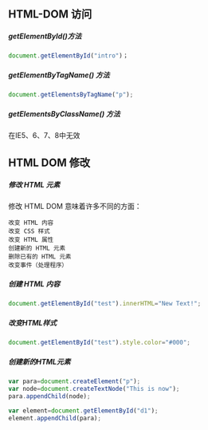 ## HTML-DOM 访问
##### getElementById()方法
```javascript
document.getElementById("intro")；
```
##### getElementByTagName() 方法
```javascript
document.getElementsByTagName("p");
```
##### getElementsByClassName() 方法
在IE5、6、7、8中无效
## HTML DOM 修改
##### 修改 HTML 元素
修改 HTML DOM 意味着许多不同的方面：

    改变 HTML 内容
    改变 CSS 样式
    改变 HTML 属性
    创建新的 HTML 元素
    删除已有的 HTML 元素
    改变事件（处理程序）
##### 创建 HTML 内容
```javascript
document.getElementById("test").innerHTML="New Text!";
```
##### 改变HTML样式
```javascript
document.getElementById("test").style.color="#000";
```
##### 创建新的HTML元素
```javascript
var para=document.createElement("p");
var node=document.createTextNode("This is now");
para.appendChild(node);

var element=document.getElementById("d1");
element.appendChild(para);
```
